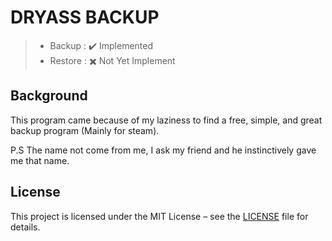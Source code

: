# DRYASS BACKUP

> - Backup : ✔️ Implemented
> - Restore : ✖️ Not Yet Implement

## Background

This program came because of my laziness to find a free, simple, and great backup program (Mainly for steam).

P.S The name not come from me, I ask my friend and he instinctively gave me that name.

## License

This project is licensed under the MIT License – see the [LICENSE](LICENSE) file for details.
